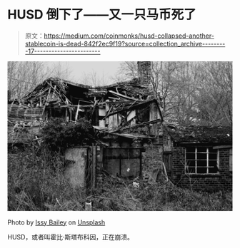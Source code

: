 # HUSD 倒下了——又一只马币死了

> 原文：<https://medium.com/coinmonks/husd-collapsed-another-stablecoin-is-dead-842f2ec9f19?source=collection_archive---------17----------------------->

![](img/7d9b728b48df3072450dc9521ab3ee5a.png)

Photo by [Issy Bailey](https://unsplash.com/@bailey_i?utm_source=medium&utm_medium=referral) on [Unsplash](https://unsplash.com?utm_source=medium&utm_medium=referral)

HUSD，或者叫霍比·斯塔布科因，正在崩溃。